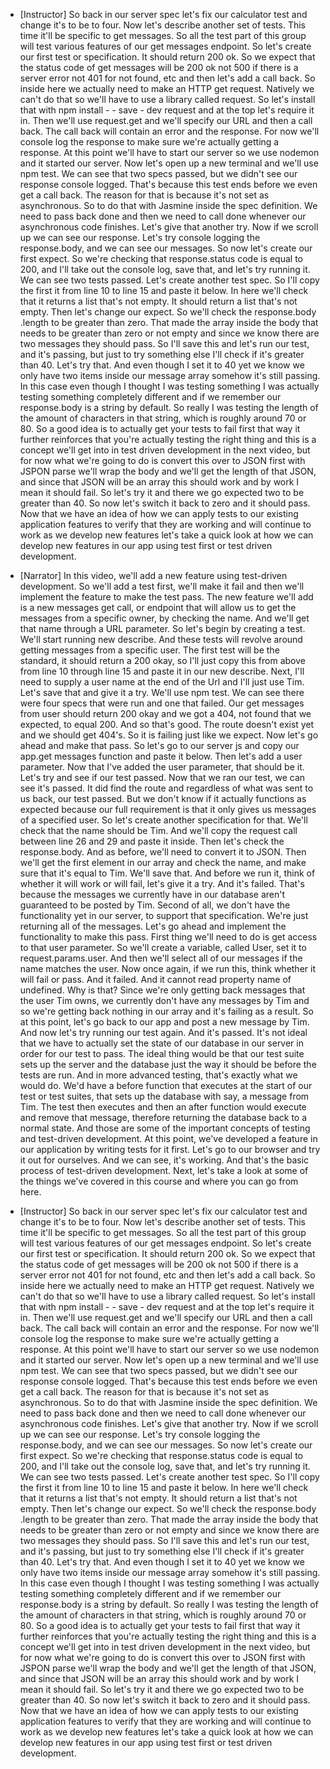 - [Instructor] So back in our server spec let's fix our calculator test and change it's to be to four. Now let's describe another set of tests. This time it'll be specific to get messages. So all the test part of this group will test various features of our get messages endpoint. So let's create our first test or specification. It should return 200 ok. So we expect that the status code of get messages will be 200 ok not 500 if there is a server error not 401 for not found, etc and then let's add a call back. So inside here we actually need to make an HTTP get request. Natively we can't do that so we'll have to use a library called request. So let's install that with npm install - - save - dev request and at the top let's require it in. Then we'll use request.get and we'll specify our URL and then a call back. The call back will contain an error and the response. For now we'll console log the response to make sure we're actually getting a response. At this point we'll have to start our server so we use nodemon and it started our server. Now let's open up a new terminal and we'll use npm test. We can see that two specs passed, but we didn't see our response console logged. That's because this test ends before we even get a call back. The reason for that is because it's not set as asynchronous. So to do that with Jasmine inside the spec definition. We need to pass back done and then we need to call done whenever our asynchronous code finishes. Let's give that another try. Now if we scroll up we can see our response. Let's try console logging the response.body, and we can see our messages. So now let's create our first expect. So we're checking that response.status code is equal to 200, and I'll take out the console log, save that, and let's try running it. We can see two tests passed. Let's create another test spec. So I'll copy the first it from line 10 to line 15 and paste it below. In here we'll check that it returns a list that's not empty. It should return a list that's not empty. Then let's change our expect. So we'll check the response.body .length to be greater than zero. That made the array inside the body that needs to be greater than zero or not empty and since we know there are two messages they should pass. So I'll save this and let's run our test, and it's passing, but just to try something else I'll check if it's greater than 40. Let's try that. And even though I set it to 40 yet we know we only have two items inside our message array somehow it's still passing. In this case even though I thought I was testing something I was actually testing something completely different and if we remember our response.body is a string by default. So really I was testing the length of the amount of characters in that string, which is roughly around 70 or 80. So a good idea is to actually get your tests to fail first that way it further reinforces that you're actually testing the right thing and this is a concept we'll get into in test driven development in the next video, but for now what we're going to do is convert this over to JSON first with JSPON parse we'll wrap the body and we'll get the length of that JSON, and since that JSON will be an array this should work and by work I mean it should fail. So let's try it and there we go expected two to be greater than 40. So now let's switch it back to zero and it should pass. Now that we have an idea of how we can apply tests to our existing application features to verify that they are working and will continue to work as we develop new features let's take a quick look at how we can develop new features in our app using test first or test driven development.

- [Narrator] In this video, we'll add a new feature using test-driven development. So we'll add a test first, we'll make it fail and then we'll implement the feature to make the test pass. The new feature we'll add is a new messages get call, or endpoint that will allow us to get the messages from a specific owner, by checking the name. And we'll get that name through a URL parameter. So let's begin by creating a test. We'll start running new describe. And these tests will revolve around getting messages from a specific user. The first test will be the standard, it should return a 200 okay, so I'll just copy this from above from line 10 through line 15 and paste it in our new describe. Next, I'll need to supply a user name at the end of the Url and I'll just use Tim. Let's save that and give it a try. We'll use npm test. We can see there were four specs that were run and one that failed. Our get messages from user should return 200 okay and we got a 404, not found that we expected, to equal 200. And so that's good. The route doesn't exist yet and we should get 404's. So it is failing just like we expect. Now let's go ahead and make that pass. So let's go to our server js and copy our app.get messages function and paste it below. Then let's add a user parameter. Now that I've added the user parameter, that should be it. Let's try and see if our test passed. Now that we ran our test, we can see it's passed. It did find the route and regardless of what was sent to us back, our test passed. But we don't know if it actually functions as expected because our full requirement is that it only gives us messages of a specified user. So let's create another specification for that. We'll check that the name should be Tim. And we'll copy the request call between line 26 and 29 and paste it inside. Then let's check the response.body. And as before, we'll need to convert it to JSON. Then we'll get the first element in our array and check the name, and make sure that it's equal to Tim. We'll save that. And before we run it, think of whether it will work or will fail, let's give it a try. And it's failed. That's because the messages we currently have in our database aren't guaranteed to be posted by Tim. Second of all, we don't have the functionality yet in our server, to support that specification. We're just returning all of the messages. Let's go ahead and implement the functionality to make this pass. First thing we'll need to do is get access to that user parameter. So we'll create a variable, called User, set it to request.params.user. And then we'll select all of our messages if the name matches the user. Now once again, if we run this, think whether it will fail or pass. And it failed. And it cannot read property name of undefined. Why is that? Since we're only getting back messages that the user Tim owns, we currently don't have any messages by Tim and so we're getting back nothing in our array and it's failing as a result. So at this point, let's go back to our app and post a new message by Tim. And now let's try running our test again. And it's passed. It's not ideal that we have to actually set the state of our database in our server in order for our test to pass. The ideal thing would be that our test suite sets up the server and the database just the way it should be before the tests are run. And in more advanced testing, that's exactly what we would do. We'd have a before function that executes at the start of our test or test suites, that sets up the database with say, a message from Tim. The test then executes and then an after function would execute and remove that message, therefore returning the database back to a normal state. And those are some of the important concepts of testing and test-driven development. At this point, we've developed a feature in our application by writing tests for it first. Let's go to our browser and try it out for ourselves. And we can see, it's working. And that's the basic process of test-driven development. Next, let's take a look at some of the things we've covered in this course and where you can go from here.

- [Instructor] So back in our server spec let's fix our calculator test and change it's to be to four. Now let's describe another set of tests. This time it'll be specific to get messages. So all the test part of this group will test various features of our get messages endpoint. So let's create our first test or specification. It should return 200 ok. So we expect that the status code of get messages will be 200 ok not 500 if there is a server error not 401 for not found, etc and then let's add a call back. So inside here we actually need to make an HTTP get request. Natively we can't do that so we'll have to use a library called request. So let's install that with npm install - - save - dev request and at the top let's require it in. Then we'll use request.get and we'll specify our URL and then a call back. The call back will contain an error and the response. For now we'll console log the response to make sure we're actually getting a response. At this point we'll have to start our server so we use nodemon and it started our server. Now let's open up a new terminal and we'll use npm test. We can see that two specs passed, but we didn't see our response console logged. That's because this test ends before we even get a call back. The reason for that is because it's not set as asynchronous. So to do that with Jasmine inside the spec definition. We need to pass back done and then we need to call done whenever our asynchronous code finishes. Let's give that another try. Now if we scroll up we can see our response. Let's try console logging the response.body, and we can see our messages. So now let's create our first expect. So we're checking that response.status code is equal to 200, and I'll take out the console log, save that, and let's try running it. We can see two tests passed. Let's create another test spec. So I'll copy the first it from line 10 to line 15 and paste it below. In here we'll check that it returns a list that's not empty. It should return a list that's not empty. Then let's change our expect. So we'll check the response.body .length to be greater than zero. That made the array inside the body that needs to be greater than zero or not empty and since we know there are two messages they should pass. So I'll save this and let's run our test, and it's passing, but just to try something else I'll check if it's greater than 40. Let's try that. And even though I set it to 40 yet we know we only have two items inside our message array somehow it's still passing. In this case even though I thought I was testing something I was actually testing something completely different and if we remember our response.body is a string by default. So really I was testing the length of the amount of characters in that string, which is roughly around 70 or 80. So a good idea is to actually get your tests to fail first that way it further reinforces that you're actually testing the right thing and this is a concept we'll get into in test driven development in the next video, but for now what we're going to do is convert this over to JSON first with JSPON parse we'll wrap the body and we'll get the length of that JSON, and since that JSON will be an array this should work and by work I mean it should fail. So let's try it and there we go expected two to be greater than 40. So now let's switch it back to zero and it should pass. Now that we have an idea of how we can apply tests to our existing application features to verify that they are working and will continue to work as we develop new features let's take a quick look at how we can develop new features in our app using test first or test driven development.
